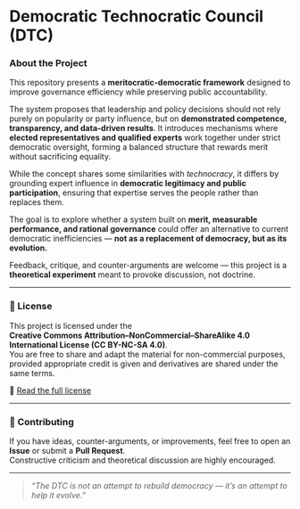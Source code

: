 # Democratic Technocratic Council (DTC)

### About the Project

This repository presents a **meritocratic-democratic framework** designed to improve governance efficiency while preserving public accountability.

The system proposes that leadership and policy decisions should not rely purely on popularity or party influence, but on **demonstrated competence, transparency, and data-driven results**. It introduces mechanisms where **elected representatives and qualified experts** work together under strict democratic oversight, forming a balanced structure that rewards merit without sacrificing equality.

While the concept shares some similarities with *technocracy*, it differs by grounding expert influence in **democratic legitimacy and public participation**, ensuring that expertise serves the people rather than replaces them.

The goal is to explore whether a system built on **merit, measurable performance, and rational governance** could offer an alternative to current democratic inefficiencies — **not as a replacement of democracy, but as its evolution.**

Feedback, critique, and counter-arguments are welcome — this project is a **theoretical experiment** meant to provoke discussion, not doctrine.

---

### 🧩 License

This project is licensed under the  
**Creative Commons Attribution–NonCommercial–ShareAlike 4.0 International License (CC BY-NC-SA 4.0)**.  
You are free to share and adapt the material for non-commercial purposes, provided appropriate credit is given and derivatives are shared under the same terms.

🔗 [Read the full license](https://creativecommons.org/licenses/by-nc-sa/4.0/)

---

### 💬 Contributing

If you have ideas, counter-arguments, or improvements, feel free to open an **Issue** or submit a **Pull Request**.  
Constructive criticism and theoretical discussion are highly encouraged.

---

> *“The DTC is not an attempt to rebuild democracy — it’s an attempt to help it evolve.”*

